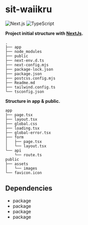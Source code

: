 # sit-waiikru
![Next.js](https://img.shields.io/badge/Next.js-000000?style=for-the-badge&logo=next.js&logoColor=white)
![TypeScript](https://img.shields.io/badge/TypeScript-3178C6?style=for-the-badge&logo=typescript&logoColor=white)

**Project initial structure with [NextJs](https://nextjs.org/).**
```
.
├── app 
├── node_modules
├── public
├── next-env.d.ts
├── next-config.mjs
├── package-lock.json
├── package.json
├── postcss.config.mjs
├── Readme.md
├── tailwind.config.ts
└── tsconfig.json
```

**Structure in app & public.**
```
app
├── page.tsx
├── layout.tsx
├── global.css
├── loading.tsx
├── global-error.tsx
├── form
│   ├── page.tsx
│   └── layout.tsx
└── api
    └── route.ts
public
├── assets
│   └── images
└── favicon.icon
```

## Dependencies

* package
* package
* package
* package
##


